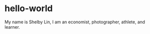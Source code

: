 hello-world
===========

My name is Shelby Lin, I am an economist, photographer, athlete, and learner.
